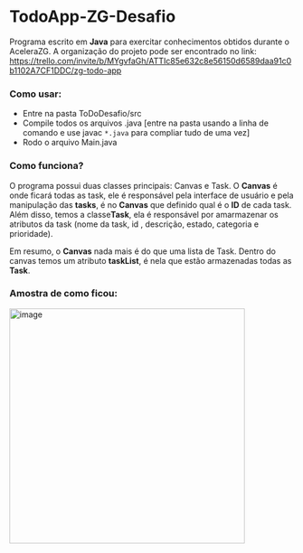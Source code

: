 # TodoApp-ZG-Desafio

Programa escrito em **Java** para exercitar conhecimentos obtidos durante o AceleraZG. A organização do projeto pode ser encontrado no link: https://trello.com/invite/b/MYgvfaGh/ATTIc85e632c8e56150d6589daa91c0b1102A7CF1DDC/zg-todo-app

### Como usar:

- Entre na pasta ToDoDesafio/src
- Compile todos os arquivos .java [entre na pasta usando a linha de comando e use javac ``*.java`` para compliar tudo de uma vez] 
- Rodo o arquivo Main.java

### Como funciona?

O programa possui duas classes principais: Canvas e Task. O **Canvas** é onde ficará todas as task, ele é responsável pela interface de usuário e pela manipulação das **tasks**, é no **Canvas** que definido qual é o **ID** de cada task. Além disso, temos a classe**Task**, ela é responsável por amarmazenar os atributos da task (nome da task, id , descrição, estado, categoria e  prioridade).

Em resumo, o **Canvas** nada mais é do que uma lista de Task. Dentro do canvas temos um atributo **taskList**, é nela que estão armazenadas todas as **Task**.

### Amostra de como ficou:

<img width="416" alt="image" src="https://github.com/VictorCalebeIFG/TodoApp-ZG-Desafio/assets/84258178/b7e61311-563a-4a04-a0b3-5fe31f649f52">
